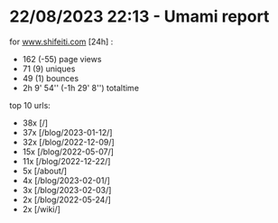 # 22/08/2023 22:13 - Umami report
for www.shifeiti.com [24h] :

 - 162 (-55) page views
 - 71 (9) uniques
 - 49 (1) bounces
 - 2h 9' 54'' (-1h 29' 8'') totaltime


top 10 urls:
 - 38x [/]
 - 37x [/blog/2023-01-12/]
 - 32x [/blog/2022-12-09/]
 - 15x [/blog/2022-05-07/]
 - 11x [/blog/2022-12-22/]
 - 5x [/about/]
 - 4x [/blog/2023-02-01/]
 - 3x [/blog/2023-02-03/]
 - 2x [/blog/2022-05-24/]
 - 2x [/wiki/]


